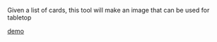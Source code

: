 
Given a list of cards, this tool will make an image that can be used for tabletop

[demo](https://improvshark.github.io/magic_to_tabletop/)
